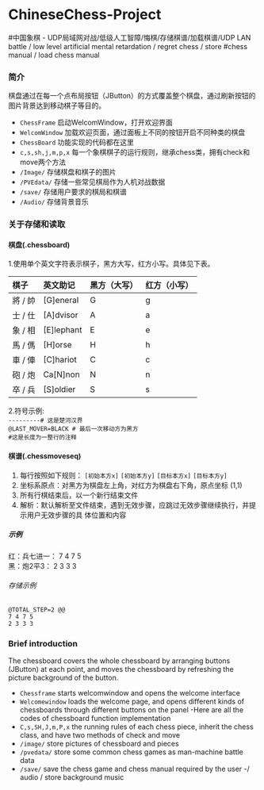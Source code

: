 # ChineseChess-Project
#中国象棋 - UDP局域网对战/低级人工智障/悔棋/存储棋谱/加载棋谱/UDP LAN battle / low level artificial mental retardation / regret chess / store #chess manual / load chess manual
### 简介
棋盘通过在每一个点布局按钮（JButton）的方式覆盖整个棋盘，通过刷新按钮的图片背景达到移动棋子等目的。
- `ChessFrame`  启动WelcomWindow，打开欢迎界面
- `WelcomWindow`  加载欢迎页面，通过面板上不同的按钮开启不同种类的棋盘
- `ChessBoard` 功能实现的代码都在这里
- `c,s,sh,j,m,p,x`  每一个象棋棋子的运行规则，继承chess类，拥有check和move两个方法
- `/Image/` 存储棋盘和棋子的图片
- `/PVEdata/` 存储一些常见棋局作为人机对战数据
- `/save/` 存储用户要求的棋局和棋谱
- `/Audio/` 存储背景音乐

### 关于存储和读取
#### 棋盘(.chessboard)
1.使用单个英文字符表示棋子，黑方大写，红方小写。具体见下表。

棋子 | 英文助记 | 黑方（大写）| 红方（小写）
:---- |:---- |:---- |:----
將 / 帥 | [G]eneral | G | g
士 / 仕 | [A]dvisor | A | a
象 / 相 | [E]lephant | E | e
馬 / 傌 | [H]orse | H | h
車 / 俥 | [C]hariot | C | c
砲 / 炮 | Ca[N]non | N | n
卒 / 兵 | [S]oldier | S | s

2.符号示例:         
` ---------# 这是楚河汉界 `   
`@LAST_MOVER=BLACK # 最后一次移动方为黑方  `   
` #这是长度为一整行的注释 `



#### 棋谱(.chessmoveseq)
1. 每行按照如下规则： `[初始本方x]` `[初始本方y]` `[目标本方x]` `[目标本方y]`    
2. 坐标系原点：对黑方为棋盘左上角，对红方为棋盘右下角，原点坐标 (1,1)    
3. 所有行棋结束后，以一个新行结束文件     
4. 解析：默认解析至文件结束，遇到无效步骤，应跳过无效步骤继续执行，并提示用户无效步骤的具 体位置和内容

##### 示例 
红：兵七进一： 7 4 7 5      
黑：炮2平3： 2 3 3 3
###### 存储示例
`@TOTAL_STEP=2 @@`    
`7 4 7 5`   
`2 3 3 3`



### Brief introduction            
The chessboard covers the whole chessboard by arranging buttons (JButton) at each point, and moves the chessboard by refreshing the picture background of the button.            
- `Chessframe` starts welcomwindow and opens the welcome interface            
- `Welcomewindow` loads the welcome page, and opens different kinds of chessboards through different buttons on the panel            -Here are all the codes of chessboard function implementation            
- `C,s,SH,J,m,P,x` the running rules of each chess piece, inherit the chess class, and have two methods of check and move          
- `/image/` store pictures of chessboard and pieces            
- `/pvedata/` store some common chess games as man-machine battle data            
- `/save/` save the chess game and chess manual required by the user            -/ audio / store background music
